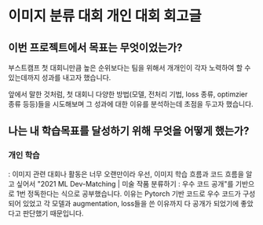 # 이미지 분류 대회 개인 대회 회고글

## 이번 프로젝트에서 목표는 무엇이었는가?

부스트캠프 첫 대회니만큼 높은 순위보다는 팀을 위해서 개개인이 각자 노력하여 할 수 있는데까지 성과를 내고자 했습니다.

앞에서 말한 것처럼, 첫 대회니 다양한 방법(모델, 전처리 기법, loss 종류, optimzier 종류 등등)들을 시도해보며 그 성과에 대한 이유를 분석하는데 초점을 두고자 했습니다.

## 나는 내 학습목표를 달성하기 위해 무엇을 어떻게 했는가?

### 개인 학습

: 이미지 관련 대회나 활동은 너무 오랜만이라 우선, 이미지 학습 흐름과 코드 흐름을 알고 싶어서 "2021 ML Dev-Matching | 미술 작품 분류하기 : 우수 코드 공개"를 기반으로 1번 정독한다는 식으로 공부했습니다. 이유는 Pytorch 기반 코드로 우수 코드가 구성되어 있었고 각 모델과 augmentation, loss들을 쓴 이유까지 다 공개가 되었기에 좋았다고 판단했기 때문입니다. 

